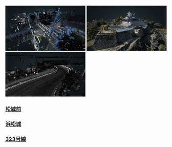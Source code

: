 <img width="250" alt="map2d" src="https://github.com/furuhashilab/2020gsc_HironoriMorita/blob/master/photos/thumbnail/Matsujomae.png?raw=true"> <img width="250" alt="map2d" src="https://github.com/furuhashilab/2020gsc_HironoriMorita/blob/master/photos/thumbnail/Hamamatsujo_castle.png?raw=true"> <img width="250" alt="map2d" src="https://github.com/furuhashilab/2020gsc_HironoriMorita/blob/master/photos/thumbnail/323.png?raw=true">

### [松城前](potree-1.8/examples/Shizuoka/shizuoka.html)  
### [浜松城](potree-1.8/examples/Hamamatsujo_castle/Hamamatsujo_castle.html)  
### [323号線](potree-1.8/examples/323/323.html)
